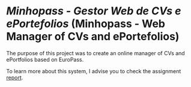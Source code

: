 # *Minhopass - Gestor Web de CVs e ePortefolios* (Minhopass - Web Manager of CVs and ePortefolios)

The purpose of this project was to create an online manager of CVs and ePortfolios based on EuroPass. 

To learn more about this system, I advise you to check the assignment [report](relatorio.pdf).
